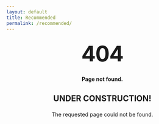 ```yaml
---
layout: default
title: Recommended 
permalink: /recommended/
---
```


<style type="text/css" media="screen">
  .container {
    margin: 10px auto;
    max-width: 600px;
    text-align: center;
  }
  h1 {
    margin: 30px 0;
    font-size: 4em;
    line-height: 1;
    letter-spacing: -1px;
  }
</style>

<div class="container">
  <h1>404</h1>

  <p><strong>Page not found.</strong></p>
  <h2><p><strong>UNDER CONSTRUCTION!</strong></p></h2>
  <p>The requested page could not be found.</p>
</div>